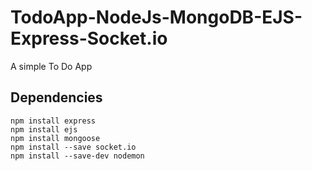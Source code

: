 # TodoApp-NodeJs-MongoDB-EJS-Express-Socket.io
A simple To Do App

## Dependencies
```
npm install express
npm install ejs
npm install mongoose
npm install --save socket.io
npm install --save-dev nodemon

```
